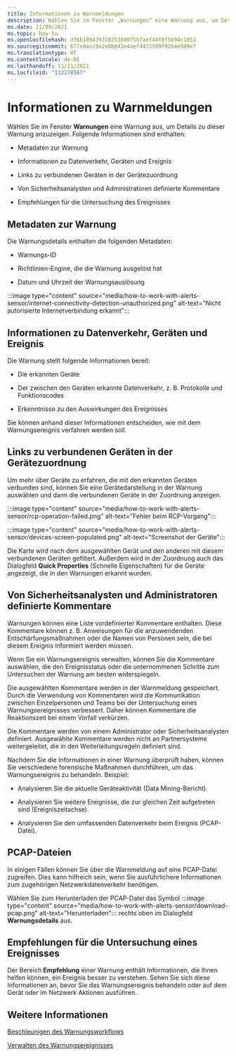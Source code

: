 ```yaml
---
title: Informationen zu Warnmeldungen
description: Wählen Sie im Fenster „Warnungen“ eine Warnung aus, um Details dazu anzuzeigen.
ms.date: 11/09/2021
ms.topic: how-to
ms.openlocfilehash: d76b10943932825388075b7aef44f0f5b94c1d53
ms.sourcegitcommit: 677e8acc9a2e8b842e4aef4472599f9264e989e7
ms.translationtype: HT
ms.contentlocale: de-DE
ms.lasthandoff: 11/11/2021
ms.locfileid: "132278567"
---
```

# <a name="about-alert-messages"></a>Informationen zu Warnmeldungen

Wählen Sie im Fenster **Warnungen** eine Warnung aus, um Details zu dieser Warnung anzuzeigen. Folgende Informationen sind enthalten:

- Metadaten zur Warnung

- Informationen zu Datenverkehr, Geräten und Ereignis

- Links zu verbundenen Geräten in der Gerätezuordnung

- Von Sicherheitsanalysten und Administratoren definierte Kommentare

- Empfehlungen für die Untersuchung des Ereignisses

## <a name="alert-metadata"></a>Metadaten zur Warnung

Die Warnungsdetails enthalten die folgenden Metadaten:

  - Warnungs-ID

  - Richtlinien-Engine, die die Warnung ausgelöst hat

  - Datum und Uhrzeit der Warnungsauslösung

:::image type="content" source="media/how-to-work-with-alerts-sensor/internet-connectivity-detection-unauthorized.png" alt-text="Nicht autorisierte Internetverbindung erkannt":::

## <a name="information-about-devices-traffic-and-the-event"></a>Informationen zu Datenverkehr, Geräten und Ereignis

Die Warnung stellt folgende Informationen bereit:

  - Die erkannten Geräte

  - Der zwischen den Geräten erkannte Datenverkehr, z. B. Protokolle und Funktionscodes

  - Erkenntnisse zu den Auswirkungen des Ereignisses

Sie können anhand dieser Informationen entscheiden, wie mit dem Warnungsereignis verfahren werden soll.

## <a name="links-to-connected-devices-in-the-device-map"></a>Links zu verbundenen Geräten in der Gerätezuordnung

Um mehr über Geräte zu erfahren, die mit den erkannten Geräten verbunden sind, können Sie eine Gerätedarstellung in der Warnung auswählen und dann die verbundenen Geräte in der Zuordnung anzeigen.

:::image type="content" source="media/how-to-work-with-alerts-sensor/rcp-operation-failed.png" alt-text="Fehler beim RCP-Vorgang":::

:::image type="content" source="media/how-to-work-with-alerts-sensor/devices-screen-populated.png" alt-text="Screenshot der Geräte":::

Die Karte wird nach dem ausgewählten Gerät und den anderen mit diesem verbundenen Geräten gefiltert. Außerdem wird in der Zuordnung auch das Dialogfeld **Quick Properties** (Schnelle Eigenschaften) für die Geräte angezeigt, die in den Warnungen erkannt wurden.

## <a name="comments-defined-by-security-analysts-and-administrators"></a>Von Sicherheitsanalysten und Administratoren definierte Kommentare 

Warnungen können eine Liste vordefinierter Kommentare enthalten. Diese Kommentare können z. B. Anweisungen für die anzuwendenden Entschärfungsmaßnahmen oder die Namen von Personen sein, die bei diesem Ereignis informiert werden müssen.

Wenn Sie ein Warnungsereignis verwalten, können Sie die Kommentare auswählen, die den Ereignisstatus oder die unternommenen Schritte zum Untersuchen der Warnung am besten widerspiegeln.

Die ausgewählten Kommentare werden in der Warnmeldung gespeichert. Durch die Verwendung von Kommentaren wird die Kommunikation zwischen Einzelpersonen und Teams bei der Untersuchung eines Warnungsereignisses verbessert. Daher können Kommentare die Reaktionszeit bei einem Vorfall verkürzen.

Die Kommentare werden von einem Administrator oder Sicherheitsanalysten definiert. Ausgewählte Kommentare werden nicht an Partnersysteme weitergeleitet, die in den Weiterleitungsregeln definiert sind.

Nachdem Sie die Informationen in einer Warnung überprüft haben, können Sie verschiedene forensische Maßnahmen durchführen, um das Warnungsereignis zu behandeln. Beispiel:

- Analysieren Sie die aktuelle Geräteaktivität (Data Mining-Bericht). 

- Analysieren Sie weitere Ereignisse, die zur gleichen Zeit aufgetreten sind (Ereigniszeitachse). 

- Analysieren Sie den umfassenden Datenverkehr beim Ereignis (PCAP-Datei).

## <a name="pcap-files"></a>PCAP-Dateien

In einigen Fällen können Sie über die Warnmeldung auf eine PCAP-Datei zugreifen. Dies kann hilfreich sein, wenn Sie ausführlichere Informationen zum zugehörigen Netzwerkdatenverkehr benötigen.

Wählen Sie zum Herunterladen der PCAP-Datei das Symbol :::image type="content" source="media/how-to-work-with-alerts-sensor/download-pcap.png" alt-text="Herunterladen"::: rechts oben im Dialogfeld **Warnungsdetails** aus.

## <a name="recommendations-for-investigating-an-event"></a>Empfehlungen für die Untersuchung eines Ereignisses 

Der Bereich **Empfehlung** einer Warnung enthält Informationen, die Ihnen helfen können, ein Ereignis besser zu verstehen. Sehen Sie sich diese Informationen an, bevor Sie das Warnungsereignis behandeln oder auf dem Gerät oder im Netzwerk Aktionen ausführen.

## <a name="see-also"></a>Weitere Informationen

[Beschleunigen des Warnungsworkflows](how-to-accelerate-alert-incident-response.md)

[Verwalten des Warnungsereignisses](how-to-manage-the-alert-event.md)
